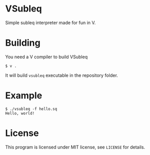 # VSubleq

Simple subleq interpreter made for fun in V.

# Building

You need a V compiler to build VSubleq
```
$ v .
```
It will build `vsubleq` executable in the repository folder.

# Example

```
$ ./vsubleq -f hello.sq
Hello, world!
```

# License
This program is licensed under MIT license, see ```LICENSE``` for details.